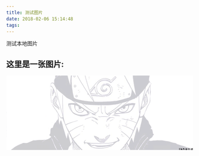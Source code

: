 ```yaml
---
title: 测试图片
date: 2018-02-06 15:14:48
tags:
---
```



测试本地图片


## 这里是一张图片:

![你想输入的替代文字](测试图片/gifpicture.gif)